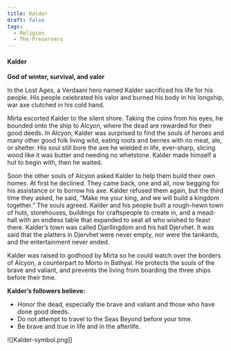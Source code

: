 ```yaml
---
title: Kalder
draft: false
tags:
  - Religion
  - The-Preservers
---
```

#### Kalder

**God of winter, survival, and valor**

In the Lost Ages, a Verdaani hero named Kalder sacrificed his life for his people. His people celebrated his valor and burned his body in his longship, war axe clutched in his cold hand.

Mirta escorted Kalder to the silent shore. Taking the coins from his eyes, he bounded onto the ship to Alcyon, where the dead are rewarded for their good deeds. In Alcyon, Kalder was surprised to find the souls of heroes and many other good folk living wild, eating roots and berries with no meat, ale, or shelter. His soul still bore the axe he wielded in life, ever-sharp, slicing wood like it was butter and needing no whetstone. Kalder made himself a hut to begin with, then he waited.

Soon the other souls of Alcyon asked Kalder to help them build their own homes. At first he declined. They came back, one and all, now begging for his assistance or to borrow his axe. Kalder refused them again, but the third time they asked, he said, “Make me your king, and we will build a kingdom together.” The souls agreed. Kalder and his people built a rough-hewn town of huts, storehouses, buildings for craftspeople to create in, and a mead-hall with an endless table that expanded to seat all who wished to feast there. Kalder’s town was called Djarllingdom and his hall Djervhet. It was said that the platters in Djervhet were never empty, nor were the tankards, and the entertainment never ended.

Kalder was raised to godhood by Mirta so he could watch over the borders of Alcyon, a counterpart to Morto in Bathyal. He protects the souls of the brave and valiant, and prevents the living from boarding the three ships before their time.

**Kalder’s followers believe:**

- Honor the dead, especially the brave and valiant and those who have done good deeds.
- Do not attempt to travel to the Seas Beyond before your time.
- Be brave and true in life and in the afterlife.

![[Kalder-symbol.png]]